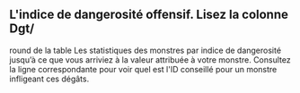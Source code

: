 ## L'indice de dangerosité offensif. Lisez la colonne Dgt/

round de la table Les statistiques des monstres par indice de
dangerosité jusqu’à ce que vous arriviez à la valeur attribuée
à votre monstre. Consultez la ligne correspondante pour voir
quel est l'ID conseillé pour un monstre infligeant ces dégâts.

